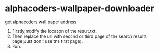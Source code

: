 # alphacoders-wallpaper-downloader
get alphacoders wall paper address

1. Firstly,modify the location of the result.txt.  
2. Then replace the url with second or third page of the search results page(Just don't use the first page).  
3. Run.
